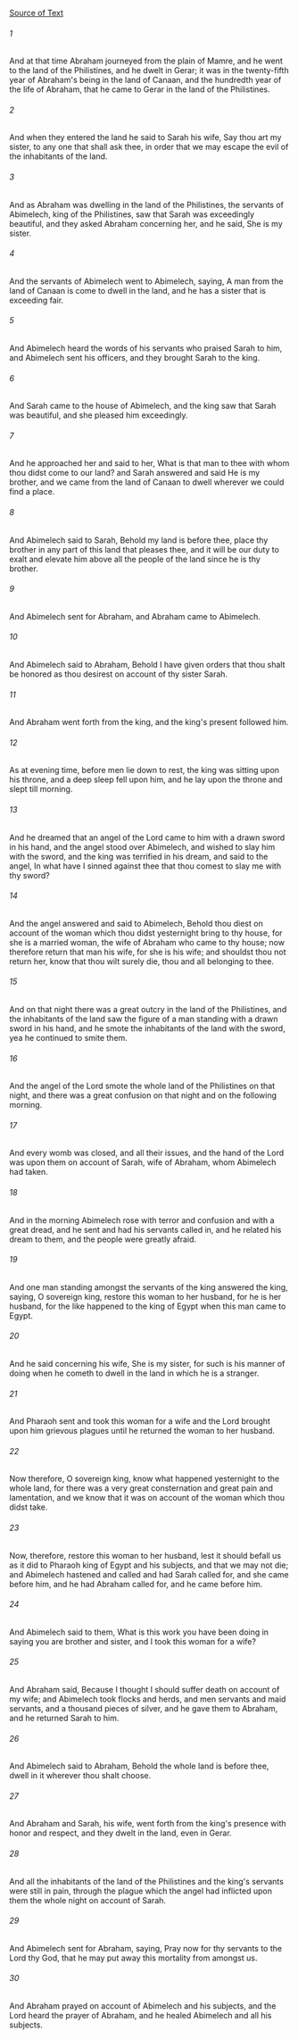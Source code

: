 [Source of Text](https://github.com/scrollmapper/bible_databases_deuterocanonical)

###### 1
And at that time Abraham journeyed from the plain of Mamre, and he went to the land of the Philistines, and he dwelt in Gerar; it was in the twenty-fifth year of Abraham's being in the land of Canaan, and the hundredth year of the life of Abraham, that he came to Gerar in the land of the Philistines.

###### 2
And when they entered the land he said to Sarah his wife, Say thou art my sister, to any one that shall ask thee, in order that we may escape the evil of the inhabitants of the land.

###### 3
And as Abraham was dwelling in the land of the Philistines, the servants of Abimelech, king of the Philistines, saw that Sarah was exceedingly beautiful, and they asked Abraham concerning her, and he said, She is my sister.

###### 4
And the servants of Abimelech went to Abimelech, saying, A man from the land of Canaan is come to dwell in the land, and he has a sister that is exceeding fair.

###### 5
And Abimelech heard the words of his servants who praised Sarah to him, and Abimelech sent his officers, and they brought Sarah to the king.

###### 6
And Sarah came to the house of Abimelech, and the king saw that Sarah was beautiful, and she pleased him exceedingly.

###### 7
And he approached her and said to her, What is that man to thee with whom thou didst come to our land? and Sarah answered and said He is my brother, and we came from the land of Canaan to dwell wherever we could find a place.

###### 8
And Abimelech said to Sarah, Behold my land is before thee, place thy brother in any part of this land that pleases thee, and it will be our duty to exalt and elevate him above all the people of the land since he is thy brother.

###### 9
And Abimelech sent for Abraham, and Abraham came to Abimelech.

###### 10
And Abimelech said to Abraham, Behold I have given orders that thou shalt be honored as thou desirest on account of thy sister Sarah.

###### 11
And Abraham went forth from the king, and the king's present followed him.

###### 12
As at evening time, before men lie down to rest, the king was sitting upon his throne, and a deep sleep fell upon him, and he lay upon the throne and slept till morning.

###### 13
And he dreamed that an angel of the Lord came to him with a drawn sword in his hand, and the angel stood over Abimelech, and wished to slay him with the sword, and the king was terrified in his dream, and said to the angel, In what have I sinned against thee that thou comest to slay me with thy sword?

###### 14
And the angel answered and said to Abimelech, Behold thou diest on account of the woman which thou didst yesternight bring to thy house, for she is a married woman, the wife of Abraham who came to thy house; now therefore return that man his wife, for she is his wife; and shouldst thou not return her, know that thou wilt surely die, thou and all belonging to thee.

###### 15
And on that night there was a great outcry in the land of the Philistines, and the inhabitants of the land saw the figure of a man standing with a drawn sword in his hand, and he smote the inhabitants of the land with the sword, yea he continued to smite them.

###### 16
And the angel of the Lord smote the whole land of the Philistines on that night, and there was a great confusion on that night and on the following morning.

###### 17
And every womb was closed, and all their issues, and the hand of the Lord was upon them on account of Sarah, wife of Abraham, whom Abimelech had taken.

###### 18
And in the morning Abimelech rose with terror and confusion and with a great dread, and he sent and had his servants called in, and he related his dream to them, and the people were greatly afraid.

###### 19
And one man standing amongst the servants of the king answered the king, saying, O sovereign king, restore this woman to her husband, for he is her husband, for the like happened to the king of Egypt when this man came to Egypt.

###### 20
And he said concerning his wife, She is my sister, for such is his manner of doing when he cometh to dwell in the land in which he is a stranger.

###### 21
And Pharaoh sent and took this woman for a wife and the Lord brought upon him grievous plagues until he returned the woman to her husband.

###### 22
Now therefore, O sovereign king, know what happened yesternight to the whole land, for there was a very great consternation and great pain and lamentation, and we know that it was on account of the woman which thou didst take.

###### 23
Now, therefore, restore this woman to her husband, lest it should befall us as it did to Pharaoh king of Egypt and his subjects, and that we may not die; and Abimelech hastened and called and had Sarah called for, and she came before him, and he had Abraham called for, and he came before him.

###### 24
And Abimelech said to them, What is this work you have been doing in saying you are brother and sister, and I took this woman for a wife?

###### 25
And Abraham said, Because I thought I should suffer death on account of my wife; and Abimelech took flocks and herds, and men servants and maid servants, and a thousand pieces of silver, and he gave them to Abraham, and he returned Sarah to him.

###### 26
And Abimelech said to Abraham, Behold the whole land is before thee, dwell in it wherever thou shalt choose.

###### 27
And Abraham and Sarah, his wife, went forth from the king's presence with honor and respect, and they dwelt in the land, even in Gerar.

###### 28
And all the inhabitants of the land of the Philistines and the king's servants were still in pain, through the plague which the angel had inflicted upon them the whole night on account of Sarah.

###### 29
And Abimelech sent for Abraham, saying, Pray now for thy servants to the Lord thy God, that he may put away this mortality from amongst us.

###### 30
And Abraham prayed on account of Abimelech and his subjects, and the Lord heard the prayer of Abraham, and he healed Abimelech and all his subjects.